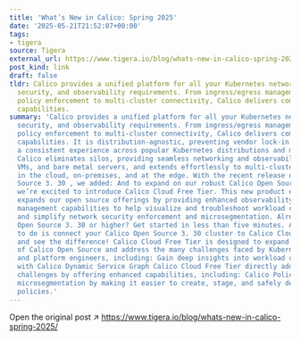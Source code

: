 ```yaml
---
title: 'What’s New in Calico: Spring 2025'
date: '2025-05-21T21:52:07+00:00'
tags:
- tigera
source: Tigera
external_url: https://www.tigera.io/blog/whats-new-in-calico-spring-2025/
post_kind: link
draft: false
tldr: Calico provides a unified platform for all your Kubernetes networking, network
  security, and observability requirements. From ingress/egress management and east-west
  policy enforcement to multi-cluster connectivity, Calico delivers comprehensive
  capabilities.
summary: 'Calico provides a unified platform for all your Kubernetes networking, network
  security, and observability requirements. From ingress/egress management and east-west
  policy enforcement to multi-cluster connectivity, Calico delivers comprehensive
  capabilities. It is distribution-agnostic, preventing vendor lock-in and offering
  a consistent experience across popular Kubernetes distributions and managed services.
  Calico eliminates silos, providing seamless networking and observability for containers,
  VMs, and bare metal servers, and extends effortlessly to multi-cluster environments,
  in the cloud, on-premises, and at the edge. With the recent release of Calico Open
  Source 3. 30 , we added: And to expand on our robust Calico Open Source 3. 30 offering,
  we’re excited to introduce Calico Cloud Free Tier. This new product edition further
  expands our open source offerings by providing enhanced observability and policy
  management capabilities to help visualize and troubleshoot workload communication,
  and simplify network security enforcement and microsegmentation. Already using Calico
  Open Source 3. 30 or higher? Get started in less than five minutes. All you need
  to do is connect your Calico Open Source 3. 30 cluster to Calico Cloud Free Tier
  and see the difference! Calico Cloud Free Tier is designed to expand on the capabilities
  of Calico Open Source and address the many challenges faced by Kubernetes operators
  and platform engineers, including: Gain deep insights into workload communication
  with Calico Dynamic Service Graph Calico Cloud Free Tier directly addresses these
  challenges by offering enhanced capabilities, including: Calico Policy Board simplifies
  microsegmentation by making it easier to create, stage, and safely deploy network
  policies.'
---
```

Open the original post ↗ https://www.tigera.io/blog/whats-new-in-calico-spring-2025/
